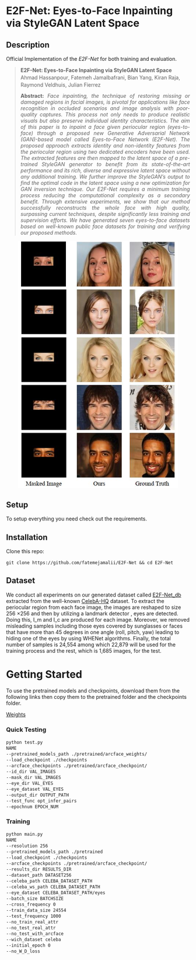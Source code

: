 # E2F-Net: Eyes-to-Face Inpainting via StyleGAN Latent Space



## Description   
Official Implementation of the *E2F-Net* for both training and evaluation.

> **E2F-Net: Eyes-to-Face Inpainting via StyleGAN Latent Space**<br>
> Ahmad Hassanpour<sup></sup>, Fatemeh Jamalbafrani<sup></sup>, Bian Yang<sup></sup>, Kiran Raja<sup></sup>, Raymond Veldhuis<sup></sup>, Julian Fierrez<sup></sup><br>
> <p align="justify"><b>Abstract:</b> <i>Face inpainting, the technique of restoring missing or damaged regions in facial images, is pivotal for applications like face recognition in occluded scenarios and image analysis with poor-quality captures. This process not only needs to produce realistic visuals but also preserve individual identity characteristics. The aim of this paper is to inpaint a face given periocular region (eyes-to-face) through a proposed new Generative Adversarial Network (GAN)-based model called Eyes-to-Face Network (E2F-Net). The proposed approach extracts identity and non-identity features from the periocular region using two dedicated encoders have been used. The extracted features are then mapped to the latent space of a pre-trained StyleGAN generator to benefit from its state-of-the-art performance and its rich, diverse and expressive latent space without any additional training. We further improve the StyleGAN’s output to find the optimal code in the latent space using a new optimization for GAN inversion technique. Our E2F-Net requires a minimum training process reducing the computational complexity as a secondary benefit. Through extensive experiments, we show that our method successfully reconstructs the whole face with high quality, surpassing current techniques, despite significantly less training and supervision efforts. We have generated seven eyes-to-face datasets based on well-known public face datasets for training and verifying our proposed methods.</i></p>

<p align="center">
<img src="E2F-NET_fig.jpg"/>
</p>

## Setup

To setup everything you need check out the requirements.


## Installation

Clone this repo:
```
git clone https://github.com/fatemejamalii/E2F-Net && cd E2F-Net
```

## Dataset
We conduct all experiments on our generated dataset called [E2F-Net_db](https://drive.google.com/drive/folders/1CPsk5wyO8VW5JoabWOIN39Bt9RStcgqB?usp=drive_link) extracted from the well-known [CelebA-HQ](https://github.com/tkarras/progressive_growing_of_gans) dataset. To extract the periocular region from each face image, the images are reshaped to size  256 ×256 and then by utilizing a landmark detector , eyes are detected. Doing this, I_m and I_c are produced for each image. Moreover, we removed misleading samples including those eyes covered by sunglasses or faces that have more than 45 degrees in one angle (roll, pitch, yaw) leading to hiding one of the eyes by using WHENet algorithms. Finally, the total number of 
samples is 24,554 among which 22,879 will be used for the training process and the rest, which is 1,685 images, for the test.

# Getting Started
To use the pretrained models and checkpoints, download them from the following links then copy them to the pretrained folder and the checkpoints folder.

[Weights](https://drive.google.com/drive/folders/18hGuGPvW3cHdqDt8yVCJsNjOeDDpO2pG?usp=drive_link)

### Quick Testing
```
python test.py
NAME
--pretrained_models_path ./pretrained/arcface_weights/
--load_checkpoint ./checkpoints
--arcface_checkpoints ./pretrained/arcface_checkpoint/
--id_dir VAL_IMAGES
--mask_dir VAL_IMAGES
--eye_dir VAL_EYES
--eye_dataset VAL_EYES
--output_dir OUTPUT_PATH
--test_func opt_infer_pairs
--epochnum EPOCH_NUM
```

### Training
```
python main.py 
NAME
--resolution 256
--pretrained_models_path ./pretrained
--load_checkpoint ./checkpoints
--arcface_checkpoints ./pretrained/arcface_checkpoint/
--results_dir RESULTS_DIR
--dataset_path DATASET256
--celeba_path CELEBA_DATASET_PATH 
--celeba_ws_path CELEBA_DATASET_PATH
--eye_dataset CELEBA_DATASET_PATH/eyes
--batch_size BATCHSIZE
--cross_frequency 0
--train_data_size 24554
--test_frequency 1000 
--no_train_real_attr 
--no_test_real_attr
--no_test_with_arcface
--wich_dataset celeba
--initial_epoch 0 
--no_W_D_loss
```
